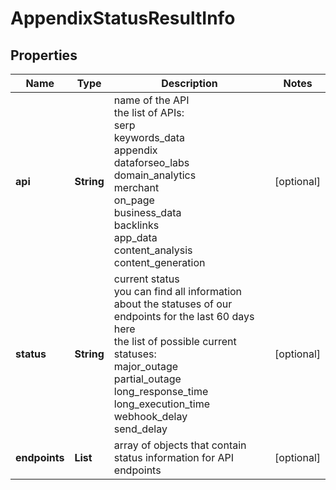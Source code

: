 # AppendixStatusResultInfo


## Properties

| Name | Type | Description | Notes |
|------------ | ------------- | ------------- | -------------|
**api** | **String** | name of the API<br>the list of APIs:<br>serp<br>keywords_data<br>appendix<br>dataforseo_labs<br>domain_analytics<br>merchant<br>on_page<br>business_data<br>backlinks<br>app_data<br>content_analysis<br>content_generation |[optional]|
**status** | **String** | current status<br>you can find all information about the statuses of our endpoints for the last 60 days here<br>the list of possible current statuses:<br>major_outage<br>partial_outage<br>long_response_time<br>long_execution_time<br>webhook_delay<br>send_delay |[optional]|
**endpoints** | **List<AppendixStatusEndpointsInfo>** | array of objects that contain status information for API endpoints |[optional]|